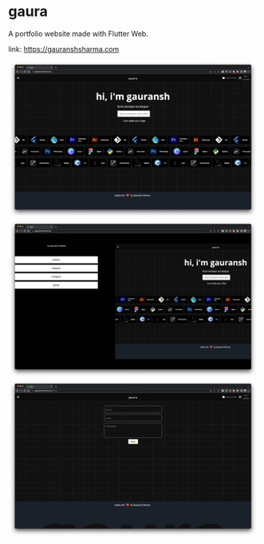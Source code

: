# gaura

A portfolio website made with Flutter Web.

link: https://gauranshsharma.com

<img src="/assets/ss1.png?raw=true" alt="Main Screen" width="500px">
<img src="/assets/ss2.png?raw=true" alt="Main Screen" width="500px">
<img src="/assets/ss3.png?raw=true" alt="Main Screen" width="500px">